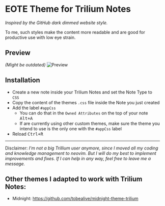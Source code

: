 # EOTE Theme for Trilium Notes

_Inspired by the GitHub dark dimmed website style._

To me, such styles make the content more readable and are good for productive use with low eye strain.

## Preview

_(Might be outdated)_
![Preview](https://github.com/tobealive/trilium-theme-eote/blob/main/preview.jpg)

## Installation

- Create a new note inside your Trilium Notes and set the Note Type to `CSS`
- Copy the content of the themes `.css` file inside the Note you just created
- Add the label `#appCss`
  - You can do that in the `Owned Attributes` on the top of your note <kbd>Alt+A</kbd>
  - If are currently using other custom themes, make sure the theme you intend to use is the only one with the `#appCss` label
- Reload <kbd>Ctrl+R</kbd>

---

Disclaimer:
_I'm not a big Trillium user anymore, since I moved all my coding and knowledge management to neovim. But I will do my best to implement improvements and fixes. If I can help in any way, feel free to leave me a message._

## Other themes I adapted to work with Trilium Notes:

- Midnight: https://github.com/tobealive/midnight-theme-trilium
